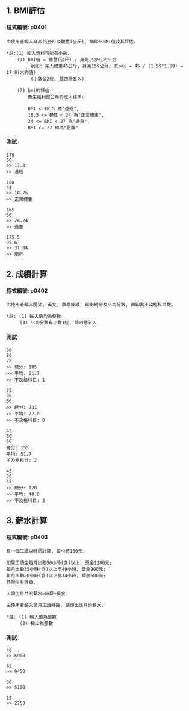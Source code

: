 
## 1. BMI評估

#### 程式編號: p0401
```
由使用者輸入身高(公分)及體重(公斤), 請印出BMI值及其評估。

*註:(1) 輸入資料可能有小數. 
    (1) bmi值 = 體重(公斤) / 身高(公尺)的平方
         例如: 某人體重45公斤, 身高159公分, 其bmi = 45 / (1.59*1.59) = 17.8(大約值)
         (小數留2位, 餘四捨五入)
           
    (2) bmi的評估: 
        衛生福利部公布的成人標準:
           
        BMI < 18.5 為"過輕",
        18.5 <= BMI < 24 為"正常體重",
        24 <= BMI < 27 為"過重",
        BMI >= 27 即為"肥胖"        
```


#### 測試
```
170
50
>> 17.3
>> 過輕

160
48
>> 18.75
>> 正常體重

165
66
>> 24.24
>> 過重

175.5
95.6
>> 31.04
>> 肥胖
```



## 2. 成績計算

#### 程式編號: p0402
```
由使用者輸入國文, 英文, 數學成績, 印出總分及平均分數, 再印出不及格科目數。

*註: (1) 輸入值均為整數
     (3) 平均分數有小數1位, 餘四捨五入
```

#### 測試
```
30
80
75
>> 總分: 185
>> 平均: 61.7
>> 不及格科目: 1

75
90
66
>> 總分: 231
>> 平均: 77.0
>> 不及格科目: 0

45
50
60
總分: 155
平均: 51.7
不及格科目: 2

45
30
45
>> 總分: 120
>> 平均: 40.0
>> 不及格科目: 3
```


## 3. 薪水計算

#### 程式編號: p0403
```
有一個工讀以時薪計算, 每小時150元.

如果工讀生每月出勤50小時(含)以上, 獎金1200元;
每月出勤35小時(含)以上至49小時, 獎金900元;
每月出勤20小時(含)以上至34小時, 獎金600元;
其餘沒有獎金.

工讀生每月的薪水=時薪+獎金.

由使用者輸入某月工讀時數, 請印出該月份薪水.

*註: (1) 輸入值為整數
     (2) 輸出為整數
```

#### 測試
```
40
>> 6900

55
>> 9450

30
>> 5100

15
>> 2250
```
